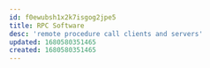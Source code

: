 ```yaml
---
id: f0ewubsh1x2k7isgog2jpe5
title: RPC Software
desc: 'remote procedure call clients and servers'
updated: 1680580351465
created: 1680580351465
---
```

